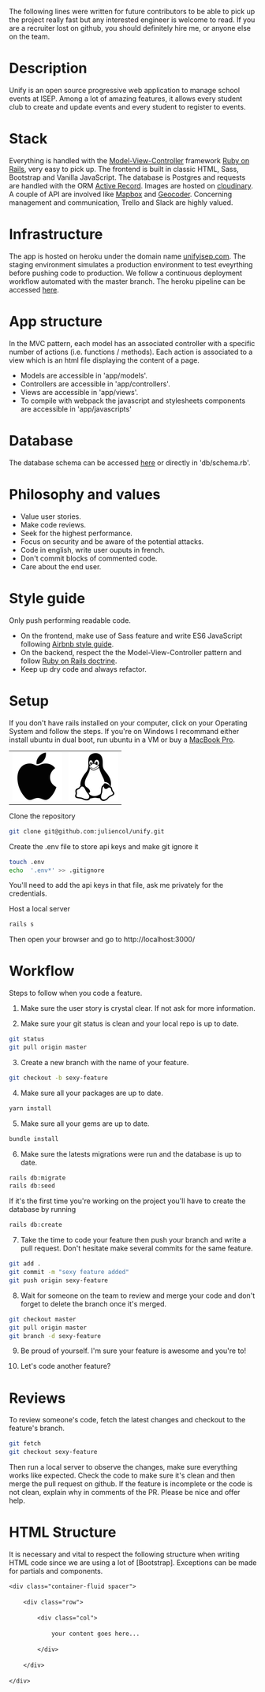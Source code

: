 The following lines were written for future contributors to be able to pick up the project really fast but any interested engineer is welcome to read. If you are a recruiter lost on github, you should definitely hire me, or anyone else on the team.

# Description
Unify is an open source progressive web application to manage school events at ISEP. Among a lot of amazing features, it allows every student club to create and update events and every student to register to events.

# Stack
Everything is handled with the [Model-View-Controller](https://en.wikipedia.org/wiki/Model%E2%80%93view%E2%80%93controller) framework [Ruby on Rails](https://rubyonrails.org/), very easy to pick up. The frontend is built in classic HTML, Sass, Bootstrap and Vanilla JavaScript. The database is Postgres and requests are handled with the ORM [Active Record](https://guides.rubyonrails.org/active_record_basics.html). Images are hosted on [cloudinary](https://cloudinary.com/). A couple of API are involved like [Mapbox](https://www.mapbox.com/) and [Geocoder](https://github.com/alexreisner/geocoder). Concerning management and communication, Trello and Slack are highly valued.

# Infrastructure
The app is hosted on heroku under the domain name [unifyisep.com](https://www.unifyisep.com/). The staging environment simulates a production environment to test eveyrthing before pushing code to production. We follow a continuous deployment workflow automated with the master branch. The heroku pipeline can be accessed [here](https://dashboard.heroku.com/pipelines/36cfdc96-548e-4d63-ae8c-e7e241667257).

# App structure
In the MVC pattern, each model has an associated controller with a specific number of actions (i.e. functions / methods). Each action is associated to a view which is an html file displaying the content of a page. </br>
* Models are accessible in 'app/models'. </br>
* Controllers are accessible in 'app/controllers'. </br>
* Views are accessible in 'app/views'. </br>
* To compile with webpack the javascript and stylesheets components are accessible in 'app/javascripts'

# Database
The database schema can be accessed [here](https://dbdiagram.io/d/5e540720ef8c251a06188009) or directly in 'db/schema.rb'.

# Philosophy and values
* Value user stories.
* Make code reviews. 
* Seek for the highest performance.
* Focus on security and be aware of the potential attacks.
* Code in english, write user ouputs in french.
* Don't commit blocks of commented code. 
* Care about the end user.

# Style guide
Only push performing readable code. </br>
* On the frontend, make use of Sass feature and write ES6 JavaScript following [Airbnb style guide](https://github.com/airbnb/javascript).
* On the backend, respect the the Model-View-Controller pattern and follow [Ruby on Rails doctrine](https://rubyonrails.org/doctrine/).
* Keep up dry code and always refactor. 

# Setup
If you don't have rails installed on your computer, click on your Operating System and follow the steps. If you're on Windows I recommand either install ubuntu in dual boot, run ubuntu in a VM or buy a [MacBook Pro](https://www.apple.com/fr/macbook-pro/?afid=p238%7Cs19SgiikC-dc_mtid_187079nc38483_pcrid_410429749888_pgrid_41257055459_&cid=aos-fr-kwgo-mac--slid---product-).
<table>
  <tr>
    <td>
      <a href="setup/macOS_setup.md">
        <img src="images/apple.png" alt="macOS" width='100px'/>
      </a>
    </td>
    <td>
      <a href="setup/ubuntu_setup.md">
        <img src="images/linux.png" alt="Ubuntu" width='100px' />
      </a>
    </td>
  </tr>
</table>

Clone the repository
```bash
git clone git@github.com:juliencol/unify.git
```

Create the .env file to store api keys and make git ignore it
```bash 
touch .env
echo  '.env*' >> .gitignore
``` 
You'll need to add the api keys in that file, ask me privately for the credentials.

Host a local server
```bash 
rails s
```
Then open your browser and go to http://localhost:3000/

# Workflow
Steps to follow when you code a feature.
1. Make sure the user story is crystal clear. If not ask for more information.</br>

2. Make sure your git status is clean and your local repo is up to date.
```bash 
git status
git pull origin master
``` 

3. Create a new branch with the name of your feature.
```bash 
git checkout -b sexy-feature
```

4. Make sure all your packages are up to date. </br>
```bash
yarn install
```

5. Make sure all your gems are up to date. </br>
```bash
bundle install
```

6. Make sure the latests migrations were run and the database is up to date. </br>
```bash
rails db:migrate
rails db:seed
```
If it's the first time you're working on the project you'll have to create the database by running 
```bash
rails db:create
```

7. Take the time to code your feature then push your branch and write a pull request. Don't hesitate make several commits for the same feature. 
```bash
git add .
git commit -m "sexy feature added"
git push origin sexy-feature
```

8. Wait for someone on the team to review and merge your code and don't forget to delete the branch once it's merged.
```bash
git checkout master
git pull origin master
git branch -d sexy-feature
```

9. Be proud of yourself. I'm sure your feature is awesome and you're to! 

10. Let's code another feature? 

# Reviews
To review someone's code, fetch the latest changes and checkout to the feature's branch.
```bash
git fetch
git checkout sexy-feature
```
Then run a local server to observe the changes, make sure everything works like expected. Check the code to make sure it's clean and then merge the pull request on github. If the feature is incomplete or the code is not clean, explain why in comments of the PR. Please be nice and offer help.

# HTML Structure
It is necessary and vital to respect the following structure when writing HTML code since we are using a lot of [Bootstrap]. Exceptions can be made for partials and components.
```
<div class="container-fluid spacer">

    <div class="row">

        <div class="col">
        
            your content goes here...
        
        </div>

    </div>

</div>
```
